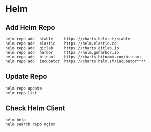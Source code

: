 # Helm



## Add Helm Repo
```shell
helm repo add  stable     https://charts.helm.sh/stable
helm repo add  elastic    https://helm.elastic.co
helm repo add  gitlab     https://charts.gitlab.io
helm repo add  harbor     https://helm.goharbor.io
helm repo add  bitnami    https://charts.bitnami.com/bitnami
helm repo add  incubator  https://charts.helm.sh/incubator****
```


## Update Repo
```shell
helm repo update
helm repo list
```


## Check Helm Client
```shell
helm help
helm search repo nginx
```

